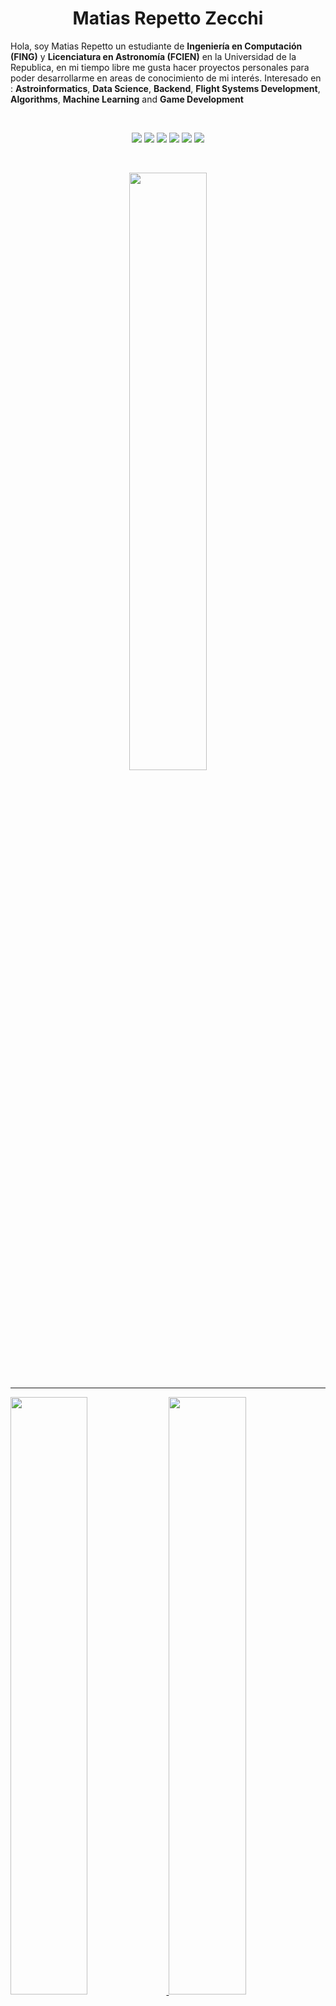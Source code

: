 <h1 align="center">
  <b>Matias Repetto Zecchi</b>
</h1>

Hola, soy Matias Repetto un estudiante de **Ingeniería en Computación (FING)** y **Licenciatura en Astronomía (FCIEN)** en la Universidad de la Republica, en mi tiempo libre me gusta hacer proyectos personales para poder desarrollarme en areas de conocimiento de mi interés.
Interesado en : **Astroinformatics**, **Data Science**, **Backend**, **Flight Systems Development**, **Algorithms**, **Machine Learning** and **Game Development**


<br>
<p>
<div align="center">
  <img src="https://img.shields.io/badge/-c++-260000?style=for-the-badge&logo=c%2B%2B&logoColor=d1a01f&labelColor=4A332A">
  <img src="https://img.shields.io/badge/-octave-260000?style=for-the-badge&logo=octave&logoColor=d1a01f&labelColor=4A332A">
  <img src="https://img.shields.io/badge/-c-260000?style=for-the-badge&logo=c&logoColor=d1a01f&labelColor=4A332A">
  <img src="https://img.shields.io/badge/-.net-260000?style=for-the-badge&logo=.net&logoColor=d1a01f&labelColor=4A332A">
  <img src="https://img.shields.io/badge/-Ruby-260000?style=for-the-badge&logo=ruby&logoColor=d1a01f&labelColor=4A332A">
  <img src="https://img.shields.io/badge/-Python-260000?style=for-the-badge&logo=python&logoColor=d1a01f&labelColor=4A332A">
</div>
</p>
<br/>
<p align="center">
  <a href="https://matiasrepetto.github.io/">
  <img width="49.5%" src="https://github-readme-stats.vercel.app/api/top-langs/?username=MatiasRepetto&layout=compact&theme=maroongold" />
  </a>
</p>

-----

<p align="left">
  <a href="https://matiasrepetto.github.io/">
  <img width="49.5%" src="https://github-readme-stats.vercel.app/api?username=MatiasRepetto&show_icons=true&theme=maroongold&hide_border=false" />
    <img width="49.5%" src="https://github-readme-streak-stats.herokuapp.com/?user=MatiasRepetto&theme=maroongold&hide_border=false" />
  </a>
</p>
<br>

![Matias Repetto ActivityGraph](https://activity-graph.herokuapp.com/graph?username=MatiasRepetto&custom_title=Matias%20Repetto%20Zecchi's%20Contribution%20Graph&theme=gruvbox&bg_color=260000&hide_border=false&line=F7EF8A&point=c58545)

------
